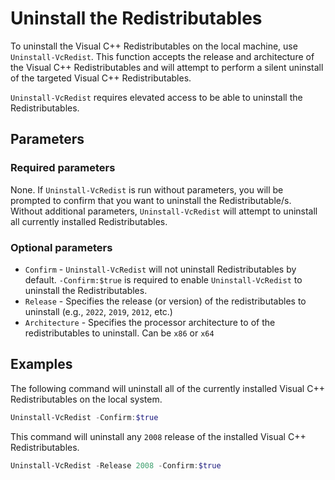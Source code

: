 # Uninstall the Redistributables

To uninstall the Visual C++ Redistributables on the local machine, use `Uninstall-VcRedist`. This function accepts the release and architecture of the Visual C++ Redistributables and will attempt to perform a silent uninstall of the targeted Visual C++ Redistributables.

`Uninstall-VcRedist` requires elevated access to be able to uninstall the Redistributables.

## Parameters

### Required parameters

None. If `Uninstall-VcRedist` is run without parameters, you will be prompted to confirm that you want to uninstall the Redistributable/s. Without additional parameters, `Uninstall-VcRedist` will attempt to uninstall all currently installed Redistributables.

### Optional parameters

* `Confirm` - `Uninstall-VcRedist` will not uninstall Redistributables by default. `-Confirm:$true` is required to enable `Uninstall-VcRedist` to uninstall the Redistributables.
* `Release` - Specifies the release (or version) of the redistributables to uninstall (e.g., `2022`, `2019`, `2012`, etc.)
* `Architecture` - Specifies the processor architecture to of the redistributables to uninstall. Can be `x86` or `x64`

## Examples

The following command will uninstall all of the currently installed Visual C++ Redistributables on the local system.

```powershell
Uninstall-VcRedist -Confirm:$true
```

This command will uninstall any `2008` release of the installed Visual C++ Redistributables.

```powershell
Uninstall-VcRedist -Release 2008 -Confirm:$true
```
